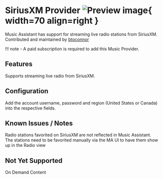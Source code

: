 # SiriusXM Provider ![Preview image](../assets/icons/siriusxm-logo.svg){ width=70 align=right }

Music Assistant has support for streaming live radio stations from SiriusXM. Contributed and maintained by [btoconnor](https://github.com/btoconnor)

!!! note
    - A paid subscription is required to add this Music Provider. 
    
## Features

Supports streaming live radio from SiriusXM.

## Configuration

Add the account username, password and region (United States or Canada) into the respective fields.

## Known Issues / Notes

Radio stations favorited on SiriusXM are not reflected in Music Assistant. The stations need to be favorited manually via the MA UI to have them show up in the Radio view

## Not Yet Supported

On Demand Content
